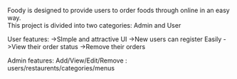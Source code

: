 Foody is designed to provide users to order foods through online in an easy way.<br>
This project is divided into two categories: Admin and User

User features:
->SImple and attractive UI
->New users can register Easily
->View their order status
->Remove their orders

Admin features:
Add/View/Edit/Remove : users/restaurents/categories/menus

